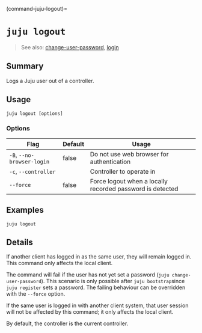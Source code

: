 (command-juju-logout)=
# `juju logout`
> See also: [change-user-password](#change-user-password), [login](#login)

## Summary
Logs a Juju user out of a controller.

## Usage
```juju logout [options] ```

### Options
| Flag | Default | Usage |
| --- | --- | --- |
| `-B`, `--no-browser-login` | false | Do not use web browser for authentication |
| `-c`, `--controller` |  | Controller to operate in |
| `--force` | false | Force logout when a locally recorded password is detected |

## Examples

    juju logout


## Details

If another client has logged in as the same user, they will remain logged
in. This command only affects the local client.

The command will fail if the user has not yet set a password
(`juju change-user-password`). This scenario is only possible after
`juju bootstrap`since `juju register` sets a password. The
failing behaviour can be overridden with the `--force` option.

If the same user is logged in with another client system, that user session
will not be affected by this command; it only affects the local client.

By default, the controller is the current controller.